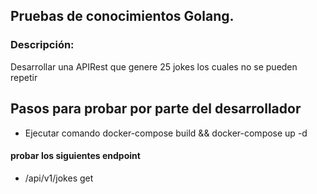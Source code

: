 ## Pruebas de conocimientos Golang.

###  Descripción:
Desarrollar una APIRest que genere 25 jokes los cuales no se pueden repetir

## Pasos para probar por parte del desarrollador

* Ejecutar comando docker-compose build && docker-compose up -d
#### probar los siguientes endpoint
- /api/v1/jokes get

